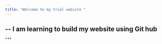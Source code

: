 ```yaml
---
title: "Welcome to my trial website " 
---
```


--
I am learning to build my website using Git hub ...
--

